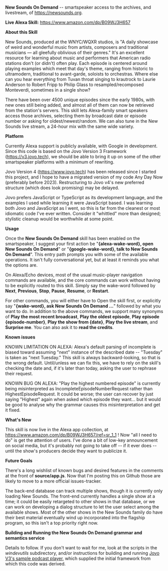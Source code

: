 **New Sounds On Demand** -- smartspeaker access to the archives, and livestream, of https://newsounds.org.

**Live Alexa Skill:** https://www.amazon.com/dp/B09WJ3H657

**About this Skill**

New Sounds, produced at the WNYC/WQXR studios, is "A daily showcase of weird and wonderful music from artists, composers and traditional musicians — all gleefully oblivious of their genres." It's an excellent resource for learning about music and performers that American radio stations don't (or didn't) often play. Each episode is centered around playing examples which meet that day's theme, ranging from historic to ultramodern, traditional to avant-garde, soloists to orchestras. Where else can you hear everything from Tuvan throat singing to krautrock to Laurie Anderson to Robert Fripp to Philip Glass to resampled/recomposed Monteverdi, sometimes in a single show?

There have been over 4500 unique episodes since the early 1980s, with new ones still being added, and almost all of them can now be retrieved from the station's servers. This skill lets Alexa-family smart speakers access those archives, selecting them by broadcast date or episode number or asking for oldest/newest/random. We can also tune in the New Sounds live stream, a 24-hour mix with the same wide variety.

**Platform**

Currently Alexa support is publicly available, with Google in development. Since this code is based on the Jovo Version 3 Framework (https://v3.jovo.tech), we should be able to bring it up on some of the other smartspeaker platforms with a minimum of rewriting.

Jovo Version 4 (https://www.jovo.tech) has been released since I started this project, and I hope to have a migrated version of my code Any Day Now (preferably before 2023). Restructuring to Jovo v4's new preferred structure (which does look promising) may be delayed.

Jovo prefers JavaScript or TypeScript as its development language, and the examples I used while learning it were JavaScript based. I was learning both Jovo and JavaScript as I went, so this is far from the cleanest or most idiomatic code I've ever written. Consider it "whittled" more than designed; stylistic cleanup would be worthwhile at some point.

**Usage**

Once the **New Sounds On Demand** skill has been enabled on the smartspeaker, I suggest your first action be "**{alexa-wake-word}, open New Sounds On Demand**" or "**{google-wake-word}, talk to New Sounds On Demand**". This entry path prompts you with some of the available operations. It isn't fully conversational yet, but at least it reminds you what the options are.

On Alexa/Echo devices, most of the usual music-player navigation commands are available, and the core commands can work without having to be explicitly routed to this skill. Simply say the wake-word followed by **Next**, **Previous**, **Stop**, **Pause**, **Resume**, or **Restart**.

For other commands, you will either have to Open the skill first, or explicitly say "**{wake-word}, ask New Sounds On Demand ...**" followed by what you want to do. In addition to the above commands, we support many synonyms of **Play the most recent broadcast**, **Play the oldest episode**, **Play episode {episode-number}**, **Play the show from {date}**, **Play the live stream**, and **Surprise me**. You can also ask it to **read the credits**. 


**Known issues**

KNOWN LIMITATION ON ALEXA: Alexa's default parsing of incomplete is biased toward assuming "next" instance of the described date -- "Tuesday" is taken as "next Tuesday." This skill is always backward-looking, so that is the wrong default. Until/unless we can fix this, we have to rely on the skill's checking the date and, if it's later than today, asking the user to rephrase their request.

KNOWN BUG ON ALEXA: "Play the highest numbered episode" is currently being misinterpreted as IncompleteEpisodeNumberRequest rather than HighestEpisodeRequest. It could be worse; the user can recover by just saying "Highest" again when asked which episode they want... but it would be good to analyse why the grammar causes this misinterpretation and get it fixed.


**What's New**

This skill is now live in the Alexa app collection, at https://www.amazon.com/dp/B09WJ3H657/ref=sr_1_1 ! Now "all I need to do" is get the attention of users. I've done a bit of low-key announcement on social media, but it's probably not going to take off -- if it ever does -- until the show's producers decide they want to publicize it.


**Future Goals**

There's a long wishlist of known bugs and desired features in the comments at the front of **source/app.js**. Now that I'm posting this on Github those are likely to move to a more official issues-tracker.

The back-end database can track multiple shows, though it is currently only loading New Sounds. The front-end currently handles a single show at a time; it could be easily retargeted to other shows in that database, or we can work on developing a dialog structure to let the user select among the available shows. Most of the other shows in the New Sounds family do have their best material eventually wind up incorporated into the flagship program, so this isn't a top priority right now.


**Building and Running the New Sounds On Demand grammar and semantics service**

Details to follow. If you don't want to wait for me, look at the scripts in the *windevutils* subdirectory, and/or instructions for building and running [Jovo V3's sample podcast player](https://www.jovo.tech/courses/project-3-podcast-player), which supplied the initial framework from which this code was derived.
